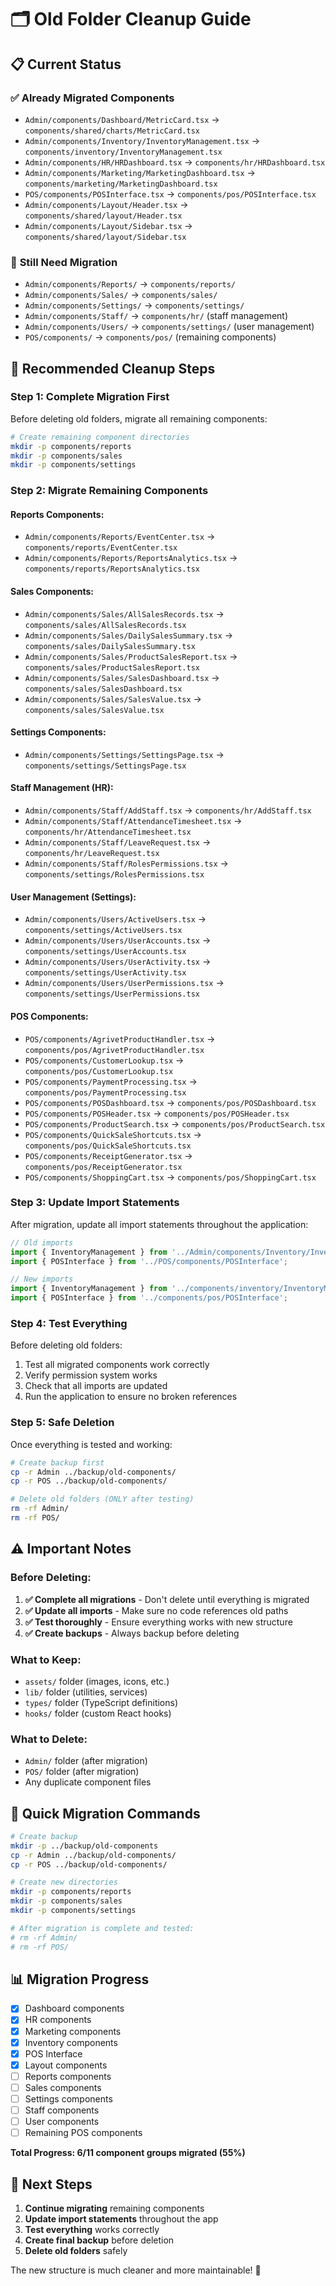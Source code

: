 # 🗂️ Old Folder Cleanup Guide

## 📋 **Current Status**

### ✅ **Already Migrated Components**
- `Admin/components/Dashboard/MetricCard.tsx` → `components/shared/charts/MetricCard.tsx`
- `Admin/components/Inventory/InventoryManagement.tsx` → `components/inventory/InventoryManagement.tsx`
- `Admin/components/HR/HRDashboard.tsx` → `components/hr/HRDashboard.tsx`
- `Admin/components/Marketing/MarketingDashboard.tsx` → `components/marketing/MarketingDashboard.tsx`
- `POS/components/POSInterface.tsx` → `components/pos/POSInterface.tsx`
- `Admin/components/Layout/Header.tsx` → `components/shared/layout/Header.tsx`
- `Admin/components/Layout/Sidebar.tsx` → `components/shared/layout/Sidebar.tsx`

### 🔄 **Still Need Migration**
- `Admin/components/Reports/` → `components/reports/`
- `Admin/components/Sales/` → `components/sales/`
- `Admin/components/Settings/` → `components/settings/`
- `Admin/components/Staff/` → `components/hr/` (staff management)
- `Admin/components/Users/` → `components/settings/` (user management)
- `POS/components/` → `components/pos/` (remaining components)

## 🎯 **Recommended Cleanup Steps**

### **Step 1: Complete Migration First**
Before deleting old folders, migrate all remaining components:

```bash
# Create remaining component directories
mkdir -p components/reports
mkdir -p components/sales
mkdir -p components/settings
```

### **Step 2: Migrate Remaining Components**

#### **Reports Components:**
- `Admin/components/Reports/EventCenter.tsx` → `components/reports/EventCenter.tsx`
- `Admin/components/Reports/ReportsAnalytics.tsx` → `components/reports/ReportsAnalytics.tsx`

#### **Sales Components:**
- `Admin/components/Sales/AllSalesRecords.tsx` → `components/sales/AllSalesRecords.tsx`
- `Admin/components/Sales/DailySalesSummary.tsx` → `components/sales/DailySalesSummary.tsx`
- `Admin/components/Sales/ProductSalesReport.tsx` → `components/sales/ProductSalesReport.tsx`
- `Admin/components/Sales/SalesDashboard.tsx` → `components/sales/SalesDashboard.tsx`
- `Admin/components/Sales/SalesValue.tsx` → `components/sales/SalesValue.tsx`

#### **Settings Components:**
- `Admin/components/Settings/SettingsPage.tsx` → `components/settings/SettingsPage.tsx`

#### **Staff Management (HR):**
- `Admin/components/Staff/AddStaff.tsx` → `components/hr/AddStaff.tsx`
- `Admin/components/Staff/AttendanceTimesheet.tsx` → `components/hr/AttendanceTimesheet.tsx`
- `Admin/components/Staff/LeaveRequest.tsx` → `components/hr/LeaveRequest.tsx`
- `Admin/components/Staff/RolesPermissions.tsx` → `components/settings/RolesPermissions.tsx`

#### **User Management (Settings):**
- `Admin/components/Users/ActiveUsers.tsx` → `components/settings/ActiveUsers.tsx`
- `Admin/components/Users/UserAccounts.tsx` → `components/settings/UserAccounts.tsx`
- `Admin/components/Users/UserActivity.tsx` → `components/settings/UserActivity.tsx`
- `Admin/components/Users/UserPermissions.tsx` → `components/settings/UserPermissions.tsx`

#### **POS Components:**
- `POS/components/AgrivetProductHandler.tsx` → `components/pos/AgrivetProductHandler.tsx`
- `POS/components/CustomerLookup.tsx` → `components/pos/CustomerLookup.tsx`
- `POS/components/PaymentProcessing.tsx` → `components/pos/PaymentProcessing.tsx`
- `POS/components/POSDashboard.tsx` → `components/pos/POSDashboard.tsx`
- `POS/components/POSHeader.tsx` → `components/pos/POSHeader.tsx`
- `POS/components/ProductSearch.tsx` → `components/pos/ProductSearch.tsx`
- `POS/components/QuickSaleShortcuts.tsx` → `components/pos/QuickSaleShortcuts.tsx`
- `POS/components/ReceiptGenerator.tsx` → `components/pos/ReceiptGenerator.tsx`
- `POS/components/ShoppingCart.tsx` → `components/pos/ShoppingCart.tsx`

### **Step 3: Update Import Statements**
After migration, update all import statements throughout the application:

```typescript
// Old imports
import { InventoryManagement } from '../Admin/components/Inventory/InventoryManagement';
import { POSInterface } from '../POS/components/POSInterface';

// New imports
import { InventoryManagement } from '../components/inventory/InventoryManagement';
import { POSInterface } from '../components/pos/POSInterface';
```

### **Step 4: Test Everything**
Before deleting old folders:
1. Test all migrated components work correctly
2. Verify permission system works
3. Check that all imports are updated
4. Run the application to ensure no broken references

### **Step 5: Safe Deletion**
Once everything is tested and working:

```bash
# Create backup first
cp -r Admin ../backup/old-components/
cp -r POS ../backup/old-components/

# Delete old folders (ONLY after testing)
rm -rf Admin/
rm -rf POS/
```

## ⚠️ **Important Notes**

### **Before Deleting:**
1. **✅ Complete all migrations** - Don't delete until everything is migrated
2. **✅ Update all imports** - Make sure no code references old paths
3. **✅ Test thoroughly** - Ensure everything works with new structure
4. **✅ Create backups** - Always backup before deleting

### **What to Keep:**
- `assets/` folder (images, icons, etc.)
- `lib/` folder (utilities, services)
- `types/` folder (TypeScript definitions)
- `hooks/` folder (custom React hooks)

### **What to Delete:**
- `Admin/` folder (after migration)
- `POS/` folder (after migration)
- Any duplicate component files

## 🚀 **Quick Migration Commands**

```bash
# Create backup
mkdir -p ../backup/old-components
cp -r Admin ../backup/old-components/
cp -r POS ../backup/old-components/

# Create new directories
mkdir -p components/reports
mkdir -p components/sales
mkdir -p components/settings

# After migration is complete and tested:
# rm -rf Admin/
# rm -rf POS/
```

## 📊 **Migration Progress**

- [x] Dashboard components
- [x] HR components  
- [x] Marketing components
- [x] Inventory components
- [x] POS Interface
- [x] Layout components
- [ ] Reports components
- [ ] Sales components
- [ ] Settings components
- [ ] Staff components
- [ ] User components
- [ ] Remaining POS components

**Total Progress: 6/11 component groups migrated (55%)**

## 🎯 **Next Steps**

1. **Continue migrating** remaining components
2. **Update import statements** throughout the app
3. **Test everything** works correctly
4. **Create final backup** before deletion
5. **Delete old folders** safely

The new structure is much cleaner and more maintainable! 🎉










